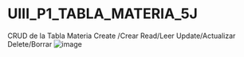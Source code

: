# UIII_P1_TABLA_MATERIA_5J
CRUD de la Tabla Materia Create /Crear Read/Leer Update/Actualizar Delete/Borrar
![image](https://github.com/user-attachments/assets/63a0b08e-4878-44c0-95a2-bc637a85dfe6)


